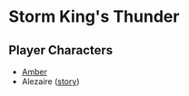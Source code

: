 # Storm King's Thunder

## Player Characters

- [Amber][Amber]
- Alezaire ([story][Alezaires-story])

[Amber]: Amber.md
[Alezaires-story]: Alezaires-story.md
